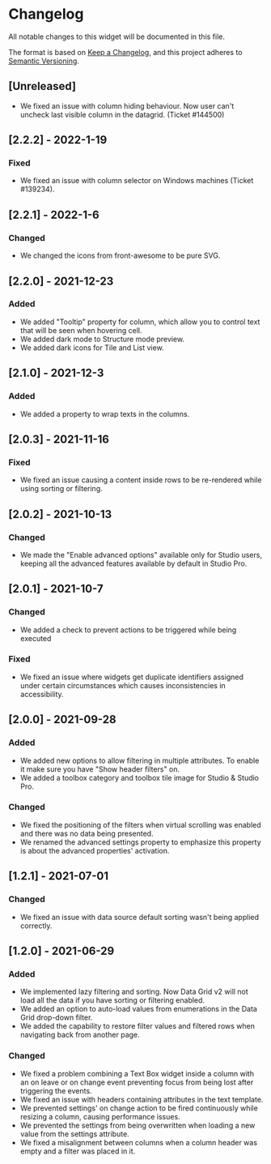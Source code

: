 # Changelog

All notable changes to this widget will be documented in this file.

The format is based on [Keep a Changelog](https://keepachangelog.com/en/1.0.0/), and this project adheres to [Semantic Versioning](https://semver.org/spec/v2.0.0.html).

## [Unreleased]

-   We fixed an issue with column hiding behaviour. Now user can't uncheck last visible column in the datagrid. (Ticket #144500)

## [2.2.2] - 2022-1-19

### Fixed

-   We fixed an issue with column selector on Windows machines (Ticket #139234).

## [2.2.1] - 2022-1-6

### Changed

-   We changed the icons from front-awesome to be pure SVG.

## [2.2.0] - 2021-12-23

### Added

-   We added "Tooltip" property for column, which allow you to control text that will be seen when hovering cell.
-   We added dark mode to Structure mode preview.
-   We added dark icons for Tile and List view.

## [2.1.0] - 2021-12-3

### Added

-   We added a property to wrap texts in the columns.

## [2.0.3] - 2021-11-16

### Fixed

-   We fixed an issue causing a content inside rows to be re-rendered while using sorting or filtering.

## [2.0.2] - 2021-10-13

### Changed

-   We made the "Enable advanced options" available only for Studio users, keeping all the advanced features available by default in Studio Pro.

## [2.0.1] - 2021-10-7

### Changed

-   We added a check to prevent actions to be triggered while being executed

### Fixed

-   We fixed an issue where widgets get duplicate identifiers assigned under certain circumstances which causes inconsistencies in accessibility.

## [2.0.0] - 2021-09-28

### Added

-   We added new options to allow filtering in multiple attributes. To enable it make sure you have "Show header filters" on.
-   We added a toolbox category and toolbox tile image for Studio & Studio Pro.

### Changed

-   We fixed the positioning of the filters when virtual scrolling was enabled and there was no data being presented.
-   We renamed the advanced settings property to emphasize this property is about the advanced properties' activation.

## [1.2.1] - 2021-07-01

### Changed

-   We fixed an issue with data source default sorting wasn't being applied correctly.

## [1.2.0] - 2021-06-29

### Added

-   We implemented lazy filtering and sorting. Now Data Grid v2 will not load all the data if you have sorting or filtering enabled.
-   We added an option to auto-load values from enumerations in the Data Grid drop-down filter.
-   We added the capability to restore filter values and filtered rows when navigating back from another page.

### Changed

-   We fixed a problem combining a Text Box widget inside a column with an on leave or on change event preventing focus from being lost after triggering the events.
-   We fixed an issue with headers containing attributes in the text template.
-   We prevented settings' on change action to be fired continuously while resizing a column, causing performance issues.
-   We prevented the settings from being overwritten when loading a new value from the settings attribute.
-   We fixed a misalignment between columns when a column header was empty and a filter was placed in it.
